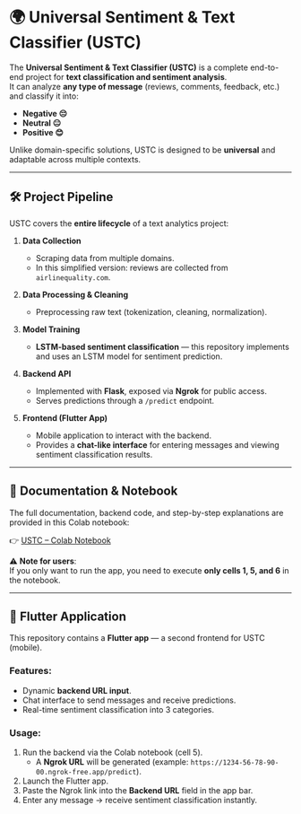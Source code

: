 # 🌍 Universal Sentiment & Text Classifier (USTC)

The **Universal Sentiment & Text Classifier (USTC)** is a complete end-to-end project for **text classification and sentiment analysis**.  
It can analyze **any type of message** (reviews, comments, feedback, etc.) and classify it into:

- **Negative 😔**
- **Neutral 😐**
- **Positive 😊**

Unlike domain-specific solutions, USTC is designed to be **universal** and adaptable across multiple contexts.

---

## 🛠 Project Pipeline

USTC covers the **entire lifecycle** of a text analytics project:

1. **Data Collection**  
   - Scraping data from multiple domains.  
   - In this simplified version: reviews are collected from `airlinequality.com`.  

2. **Data Processing & Cleaning**  
   - Preprocessing raw text (tokenization, cleaning, normalization).  

3. **Model Training**  
     - **LSTM-based sentiment classification** — this repository implements and uses an LSTM model for sentiment prediction.
4. **Backend API**  
   - Implemented with **Flask**, exposed via **Ngrok** for public access.  
   - Serves predictions through a `/predict` endpoint.  

5. **Frontend (Flutter App)**  
   - Mobile application to interact with the backend.  
   - Provides a **chat-like interface** for entering messages and viewing sentiment classification results.  

---

## 📖 Documentation & Notebook

The full documentation, backend code, and step-by-step explanations are provided in this Colab notebook:  

👉 [USTC – Colab Notebook](https://colab.research.google.com/drive/1SY4cj98YITbJczXumAJFLUxPxesrXj5K?usp=sharing)

⚠️ **Note for users**:  
If you only want to run the app, you need to execute **only cells 1, 5, and 6** in the notebook.  

---

## 📱 Flutter Application

This repository contains a **Flutter app** — a second frontend for USTC (mobile).

### Features:
- Dynamic **backend URL input**.
- Chat interface to send messages and receive predictions.  
- Real-time sentiment classification into 3 categories.  

### Usage:
1. Run the backend via the Colab notebook (cell 5).  
   - A **Ngrok URL** will be generated (example: `https://1234-56-78-90-00.ngrok-free.app/predict`).  
2. Launch the Flutter app.  
3. Paste the Ngrok link into the **Backend URL** field in the app bar.  
4. Enter any message → receive sentiment classification instantly.  
